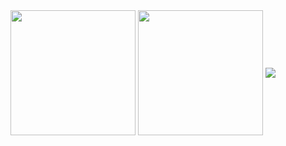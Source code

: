 <img height=200 align="center" src="https://github-readme-stats.vercel.app/api?username=imanghasemiarani&show_icons=true&theme=aura" />

<img height=200 align="center" src=" https://github-readme-stats.vercel.app/api/top-langs/?username=imanghasemiarani&layout=compact&theme=radical&langs_count=6&card_width=320" />

<img align="center" src="https://github-readme-stats.vercel.app/api/pin/?username=imanghasemiarani&repo=imanghasemiarani.github.io&theme=tokyonight" />


<!--

**ImanGhasemiArani/ImanGhasemiArani** is a ✨ _special_ ✨ repository because its `README.md` (this file) appears on your GitHub profile.

Here are some ideas to get you started:

- 🔭 I’m currently working on ...
- 🌱 I’m currently learning ...
- 👯 I’m looking to collaborate on ...
- 🤔 I’m looking for help with ...
- 💬 Ask me about ...
- 📫 How to reach me: ...
- 😄 Pronouns: ...
- ⚡ Fun fact: ...
-->
